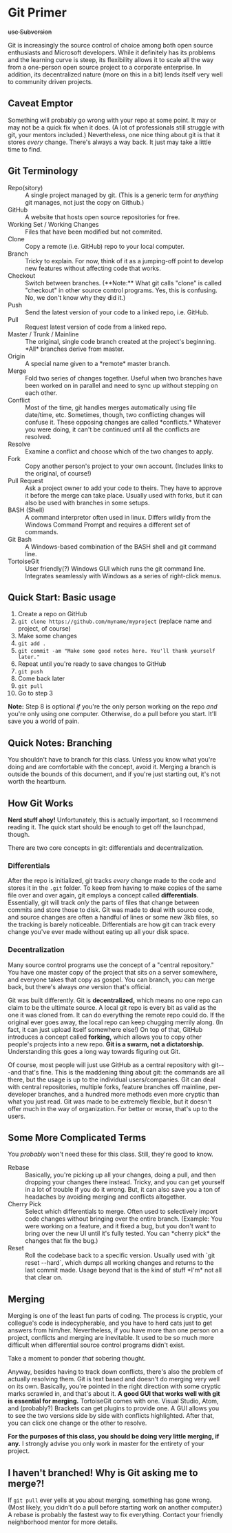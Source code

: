 # Git Primer

~~use Subversion~~

Git is increasingly the source control of choice among both open source enthusiasts and Microsoft developers. While it definitely has its problems and the learning curve is steep, its flexibility allows it to scale all the way from a one-person open source project to a corporate enterprise. In addition, its decentralized nature (more on this in a bit) lends itself very well to community driven projects.

## Caveat Emptor

Something will probably go wrong with your repo at some point. It may or may not be a quick fix when it does. (A lot of professionals still struggle with git, your mentors included.) Nevertheless, one nice thing about git is that it stores *every* change. There's always a way back. It just may take a little time to find.

## Git Terminology

<dl>
<dt>Repo(sitory)</dt>
<dd>A single project managed by git. (This is a generic term for <em>anything</em> git manages, not just the copy on Github.)</dd>
<dt>GitHub</dt>
<dd>A website that hosts open source repositories for free.</dd>
<dt>Working Set / Working Changes</dt>
<dd>Files that have been modified but not commited.</dd>
<dt>Clone</dt>
<dd>Copy a remote (i.e. GitHub) repo to your local computer.</dd>
<dt>Branch</dt>
<dd>Tricky to explain. For now, think of it as a jumping-off point to develop new features without affecting code that works.</dd>
<dt>Checkout</dt>
<dd>Switch between branches. (**Note:** What git calls "clone" is called "checkout" in other source control programs. Yes, this is confusing. No, we don't know why they did it.)
<dt>Push</dt>
<dd>Send the latest version of your code to a linked repo, i.e. GitHub.</dd>
<dt>Pull</dt>
<dd>Request latest version of code from a linked repo.</dd>
<dt>Master / Trunk / Mainline</dt>
<dd>The original, single code branch created at the project's beginning. *All* branches derive from master.</dt>
<dt>Origin</dt>
<dd>A special name given to a *remote* master branch.</dd>
<dt>Merge</dt>
<dd>Fold two series of changes together. Useful when two branches have been worked on in parallel and need to sync up without stepping on each other.</dd>
<dt>Conflict</dt>
<dd>Most of the time, git handles merges automatically using file date/time, etc. Sometimes, though, two conflicting changes will confuse it. These opposing changes are called *conflicts.* Whatever you were doing, it can't be continued until all the conflicts are resolved.</dd>
<dt>Resolve</dt>
<dd>Examine a conflict and choose which of the two changes to apply.</dd>
<dt>Fork</dd>
<dd>Copy another person's project to your own account. (Includes links to the original, of course!)</dd>
<dt>Pull Request</dt>
<dd>Ask a project owner to add your code to theirs. They have to approve it before the merge can take place. Usually used with forks, but it can also be used with branches in some setups.</dd>
<dt>BASH (Shell)</dt>
<dd>A command interpretor often used in linux. Differs wildly from the Windows Command Prompt and requires a different set of commands.</dd>
<dt>Git Bash</dt>
<dd>A Windows-based combination of the BASH shell and git command line.</dd>
<dt>TortoiseGit</dt>
<dd>User friendly(?) Windows GUI which runs the git command line. Integrates seamlessly with Windows as a series of right-click menus.</dd>
</dl>

## Quick Start: Basic usage

1) Create a repo on GitHub
2) `git clone https://github.com/myname/myproject` (replace name and project, of course)
3) Make some changes
4) `git add .`
5) `git commit -am "Make some good notes here. You'll thank yourself later."`
6) Repeat until you're ready to save changes to GitHub
6) `git push`
7) Come back later
8) `git pull`
9) Go to step 3

**Note:** Step 8 is optional *if* you're the only person working on the repo *and* you're only using one computer. Otherwise, do a pull before you start. It'll save you a world of pain.

## Quick Notes: Branching

You shouldn't have to branch for this class. Unless you know what you're doing and are comfortable with the concept, avoid it. Merging a branch is outside the bounds of this document, and if you're just starting out, it's not worth the heartburn.

## How Git Works 

**Nerd stuff ahoy!** Unfortunately, this is actually important, so I recommend reading it. The quick start should be enough to get off the launchpad, though.

There are two core concepts in git: differentials and decentralization.

### Differentials

After the repo is initialized, git tracks *every* change made to the code and stores it in the `.git` folder. To keep from having to make copies of the same file over and over again, git employs a concept called **differentials**. Essentially, git will track *only* the parts of files that change between commits and store those to disk. Git was made to deal with source code, and source changes are often a handful of lines or some new 3kb files, so the tracking is barely noticeable. Differentials are how git can track every change you've ever made without eating up all your disk space.

### Decentralization

Many source control programs use the concept of a "central repository." You have one master copy of the project that sits on a server somewhere, and everyone takes that copy as gospel. You can branch, you can merge back, but there's always *one* version that's official.

Git was built differently. Git is **decentralized,** which means no one repo can claim to be the ultimate source. A local git repo is every bit as valid as the one it was cloned from. It can do everything the remote repo could do. If the original ever goes away, the local repo can keep chugging merrily along. (In fact, it can just upload itself somewhere else!) On top of that, GitHub introduces a concept called **forking,** which allows you to copy other people's projects into a new repo. **Git is a swarm, not a dictatorship.** Understanding this goes a long way towards figuring out Git.

Of course, most people will just use GitHub as a central repository with git---and that's fine. This is the maddening thing about git: the commands are all there, but the usage is up to the individual users/companies. Git can deal with central repositories, multiple forks, feature branches off mainline, per-developer branches, and a hundred more methods even more cryptic than what you just read. Git was made to be extremely flexible, but it doesn't offer much in the way of organization. For better or worse, that's up to the users.

## Some More Complicated Terms

You *probably* won't need these for this class. Still, they're good to know.

<dl>
	<dt>Rebase</dt>
	<dd>Basically, you're picking up all your changes, doing a pull, and then dropping your changes there instead. Tricky, and you can get yourself in a lot of trouble if you do it wrong. But, it can also save you a ton of headaches by avoiding merging and conflicts altogether.</dd>
	<dt>Cherry Pick</dt>
	<dd>Select which differentials to merge. Often used to selectively import code changes without bringing over the entire branch. (Example: You were working on a feature, and it fixed a bug, but you don't want to bring over the new UI until it's fully tested. You can *cherry pick* the changes that fix the bug.)
	<dt>Reset</dt>
	<dd>Roll the codebase back to a specific version. Usually used with `git reset --hard`, which dumps all working changes and returns to the last commit made. Usage beyond that is the kind of stuff *I'm* not all that clear on.</dd>
	<dt>
</dl>

## Merging

Merging is one of the least fun parts of coding. The process is cryptic, your collegue's code is indecypherable, and you have to herd cats just to get answers from him/her. Nevertheless, if you have more than one person on a project, conflicts and merging are inevitable. It used to be so much more difficult when differential source control programs didn't exist.

Take a moment to ponder *that* sobering thought.

Anyway, besides having to track down conflicts, there's also the problem of actually resolving them. Git is text based and doesn't do merging very well on its own. Basically, you're pointed in the right direction with some cryptic marks scrawled in, and that's about it. **A good GUI that works well with git is essential for merging.** TortoiseGit comes with one. Visual Studio, Atom, and (probably?) Brackets can get plugins to provide one. A GUI allows you to see the two versions side by side with conflicts highlighted. After that, you can click one change or the other to resolve.

**For the purposes of this class, you should be doing very little merging, if any.** I strongly advise you only work in master for the entirety of your project.

## I haven't branched! Why is Git asking me to merge?! 

If `git pull` ever yells at you about merging, something has gone wrong. (Most likely, you didn't do a pull before starting work on another computer.) A rebase is probably the fastest way to fix everything. Contact your friendly neighborhood mentor for more details.
